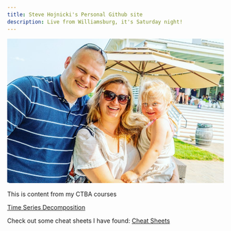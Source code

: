 ```yaml
---
title: Steve Hojnicki's Personal Github site
description: Live from Williamsburg, it's Saturday night!
---
```


![My Picture](/pics/family.jpg)

This is content from my CTBA courses

[Time Series Decomposition](/timeseries/index.md)

Check out some cheat sheets I have found: 
[Cheat Sheets](https://github.com/Hojnicki/cheatsheets)
